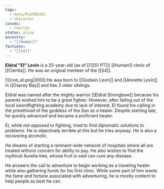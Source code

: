 ```yaml
---
tags:
  - meta/PLAYER/EX
  - character
issues:
  - rewrite
status: alive
ancestry:
  - "[[Human]]"
factions:
  - "[[S4]]"
---
```


**Eldral "El" Levin** is a 25-year-old (as of [[1251 PT]]) [[Human]] cleric of [[Cientia]]. He was an original member of the [[S4]].

![[icon_el.png|300]]
He was born to [[Godwin Levin]] and [[Annette Levin]] in [[Osprey Bay]] and has 3 older siblings. 

Eldral was named after the mighty warrior [[Eldral Strongbow]] because his parents wished him to be a great fighter. However, after failing out of the local swordfighting academy due to lack of interest, El found his calling in the priesthood of the goddess of the Sun as a healer. Despite starting late, he quickly advanced and became a proficient healer. 

El, while not opposed to fighting, tried to find diplomatic solutions to problems. He is objectively terrible at this but he tries anyway. He is also a recovering alcoholic.

He dreams of starting a remnant-wide network of hospitals where all are treated without concern for ability to pay. He also wishes to find the mythical Aurelia tree, whose fruit is said can cure any disease. 

He answers the call to adventure to begin working as a traveling healer while also gathering funds for his first clinic. While some part of him wants the fame and fortune associated with adventuring, he is mostly content to help people as best he can.